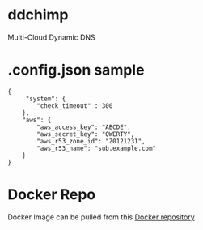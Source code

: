 # ddchimp
Multi-Cloud Dynamic DNS

# .config.json sample 
```
{
     "system": {
        "check_timeout" : 300
    },
    "aws": {
        "aws_access_key": "ABCDE",
        "aws_secret_key": "QWERTY",
        "aws_r53_zone_id": "Z0121231",
        "aws_r53_name": "sub.example.com"
    }
}
```
# Docker Repo
Docker Image can be pulled from this [Docker repository](https://hub.docker.com/r/puffago/ddchimp)